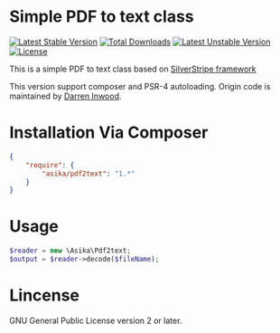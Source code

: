# Simple PDF to text class

[![Latest Stable Version](https://poser.pugx.org/asika/pdf2text/v/stable.svg)](https://packagist.org/packages/asika/pdf2text) [![Total Downloads](https://poser.pugx.org/asika/pdf2text/downloads.svg)](https://packagist.org/packages/asika/pdf2text) [![Latest Unstable Version](https://poser.pugx.org/asika/pdf2text/v/unstable.svg)](https://packagist.org/packages/asika/pdf2text) [![License](https://poser.pugx.org/asika/pdf2text/license.svg)](https://packagist.org/packages/asika/pdf2text)

This is a simple PDF to text class based on [SilverStripe framework](https://code.google.com/p/lucene-silverstripe-plugin/source/browse/trunk/thirdparty/class.pdf2text.php?r=19)

This version support composer and PSR-4 autoloading. Origin code is maintained by [Darren Inwood](https://code.google.com/u/102046044091186134429).

# Installation Via Composer

``` json
{
    "require": {
        "asika/pdf2text": "1.*"
    }
}
```

# Usage

``` php
$reader = new \Asika\Pdf2text;
$output = $reader->decode($fileName);
```

# Lincense

GNU General Public License version 2 or later.

